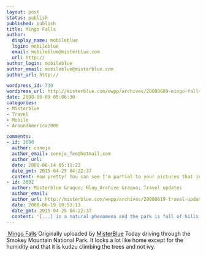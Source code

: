 ```yaml
---
layout: post
status: publish
published: publish
title: Mingo Falls
author:
  display_name: mobileblue
  login: mobileblue
  email: mobileblue@misterblue.com
  url: http://
author_login: mobileblue
author_email: mobileblue@misterblue.com
author_url: http://

wordpress_id: 730
wordpress_url: http://misterblue.com/wwpp/archives/20080609-mingo-falls
date: 2008-06-09 05:06:30
categories:
- Misterblue
- Travel
- Mobile
- AroundAmerica2008

comments:
- id: 2690
  author: conejo
  author_email: conejo_feo@hotmail.com
  author_url: 
  date: 2008-06-14 05:11:22
  date_gmt: 2015-04-25 04:22:37
  content: How pretty! You can see I'm partial to your pictures that include water...
- id: 2692
  author: Misterblue &raquo; Blog Archive &raquo; Travel updates
  author_email: 
  author_url: http://misterblue.com/wwpp/archives/20080619-travel-updates
  date: 2008-06-19 10:53:13
  date_gmt: 2015-04-25 04:22:37
  content: '[...] is a natural phenomena and the park is full of hills, trees, camping, water falls and streams. A previous blog post was from Mingo Falls and later in the day we hiked in to see Laurel Falls (pictures). We hiked the [...]'
---
```

<span class="flickr-blog-content">
  <span class="flickr-blog-image">
    <a href="http://www.flickr.com/photos/misterblue/2565507861/" title="photo sharing" class="flickr-blog-image">
       <img src="http://farm4.static.flickr.com/3257/2565507861_15fa91165a_m.jpg" alt="" class="flickr-blog-image" />
    </a>
    <span class="flickr-blog-image-title">
      <a href="http://www.flickr.com/photos/misterblue/2565507861/">Mingo Falls</a>
    </span>
    <span class="flickr-blog-image-credit">
      Originally uploaded by <a href="http://www.flickr.com/people/misterblue/">MisterBlue</a>
    </span>
  </span>
  <span class="flickr-blog-body">
    Today driving through the Smokey Mountain National Park. It looks a lot like home except for the humidity and that it is kudzu climbing the trees and not ivy.
  </span>
</span>
<br />
